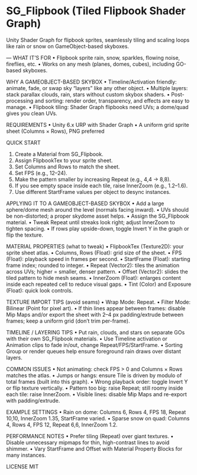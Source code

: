 # SG_Flipbook (Tiled Flipbook Shader Graph)

Unity Shader Graph for flipbook sprites, seamlessly tiling and scaling loops like rain or snow on GameObject-based skyboxes.

—
WHAT IT’S FOR
• Flipbook sprite rain, snow, sparkles, flowing noise, fireflies, etc.
• Works on any mesh (planes, domes, cubes), including GO-based skyboxes.

WHY A GAMEOBJECT-BASED SKYBOX
• Timeline/Activation friendly: animate, fade, or swap sky “layers” like any other object.
• Multiple layers: stack parallax clouds, rain, stars without custom skybox shaders.
• Post-processing and sorting: render order, transparency, and effects are easy to manage.
• Flipbook tiling: Shader Graph flipbooks need UVs; a dome/quad gives you clean UVs.

REQUIREMENTS
• Unity 6.x URP with Shader Graph
• A uniform grid sprite sheet (Columns × Rows), PNG preferred

QUICK START

1. Create a Material from SG\_Flipbook.
2. Assign FlipbookTex to your sprite sheet.
3. Set Columns and Rows to match the sheet.
4. Set FPS (e.g., 12–24).
5. Make the pattern smaller by increasing Repeat (e.g., 4,4 → 8,8).
6. If you see empty space inside each tile, raise InnerZoom (e.g., 1.2–1.6).
7. Use different StartFrame values per object to desync instances.

APPLYING IT TO A GAMEOBJECT-BASED SKYBOX
• Add a large sphere/dome mesh around the level (normals facing inward).
• UVs should be non-distorted; a proper skydome asset helps.
• Assign the SG\_Flipbook material.
• Tweak Repeat until streaks look right; adjust InnerZoom to tighten spacing.
• If rows play upside-down, toggle Invert Y in the graph or flip the texture.


MATERIAL PROPERTIES (what to tweak)
• FlipbookTex (Texture2D): your sprite sheet atlas.
• Columns, Rows (Float): grid size of the sheet.
• FPS (Float): playback speed in frames per second.
• StartFrame (Float): starting frame index; rounded to integer.
• Repeat (Vector2): tiles the animation across UVs; higher = smaller, denser pattern.
• Offset (Vector2): slides the tiled pattern to hide mesh seams.
• InnerZoom (Float): enlarges content inside each repeated cell to reduce visual gaps.
• Tint (Color) and Exposure (Float): quick look controls.

TEXTURE IMPORT TIPS (avoid seams)
• Wrap Mode: Repeat.
• Filter Mode: Bilinear (Point for pixel art).
• If thin lines appear between frames: disable Mip Maps and/or export the sheet with 2–4 px padding/extrude between frames; keep a uniform grid (don’t trim per-frame).

TIMELINE / LAYERING TIPS
• Put rain, clouds, and stars on separate GOs with their own SG\_Flipbook materials.
• Use Timeline activation or Animation clips to fade in/out, change Repeat/FPS/StartFrame.
• Sorting Group or render queues help ensure foreground rain draws over distant layers.

COMMON ISSUES
• Not animating: check FPS > 0 and Columns × Rows matches the atlas.
• Jumps or hangs: ensure Tile is driven by modulo of total frames (built into this graph).
• Wrong playback order: toggle Invert Y or flip texture vertically.
• Pattern too big: raise Repeat; still roomy inside each tile: raise InnerZoom.
• Visible lines: disable Mip Maps and re-export with padding/extrude.

EXAMPLE SETTINGS
• Rain on dome: Columns 6, Rows 4, FPS 18, Repeat 10,10, InnerZoom 1.35, StartFrame varied.
• Sparse snow on quad: Columns 4, Rows 4, FPS 12, Repeat 6,6, InnerZoom 1.2.

PERFORMANCE NOTES
• Prefer tiling (Repeat) over giant textures.
• Disable unnecessary mipmaps for thin, high-contrast lines to avoid shimmer.
• Vary StartFrame and Offset with Material Property Blocks for many instances.

LICENSE
MIT

